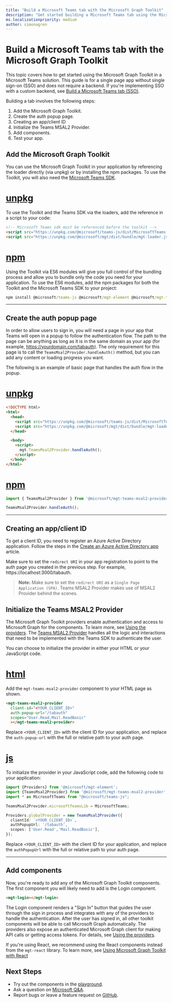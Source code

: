 ```yaml
---
title: "Build a Microsoft Teams tab with the Microsoft Graph Toolkit"
description: "Get started building a Microsoft Teams tab using the Microsoft Graph Toolkit."
ms.localizationpriority: medium
author: simonagren
---
```


# Build a Microsoft Teams tab with the Microsoft Graph Toolkit

This topic covers how to get started using the Microsoft Graph Toolkit in a Microsoft Teams solution. This guide is for a single page app without single sign-on (SSO) and does not require a backend. If you're implementing SSO with a custom backend, see [Build a Microsoft Teams tab (SSO)](./build-a-microsoft-teams-sso-tab.md).

Building a tab involves the following steps:

1. Add the Microsoft Graph Toolkit.
1. Create the auth popup page.
1. Creating an app/client ID
1. Initialize the Teams MSAL2 Provider.
1. Add components.
1. Test your app.

## Add the Microsoft Graph Toolkit

You can use the Microsoft Graph Toolkit in your application by referencing the loader directly (via unpkg) or by installing the npm packages. To use the Toolkit, you will also need the [Microsoft Teams SDK](/javascript/api/overview/msteams-client?view=msteams-client-js-latest&preserve-view=true#using-the-sdk).

# [unpkg](#tab/unpkg)
To use the Toolkit and the Teams SDK via the loaders, add the reference in a script to your code:

```html
<!-- Microsoft Teams sdk must be referenced before the toolkit -->
<script src="https://unpkg.com/@microsoft/teams-js/dist/MicrosoftTeams.min.js" crossorigin="anonymous"></script>
<script src="https://unpkg.com/@microsoft/mgt/dist/bundle/mgt-loader.js"></script>
```

# [npm](#tab/npm)
Using the Toolkit via ES6 modules will give you full control of the bundling process and allow you to bundle only the code you need for your application. To use the ES6 modules, add the npm packages for both the Toolkit and the Microsoft Teams SDK to your project:

```cmd
npm install @microsoft/teams-js @microsoft/mgt-element @microsoft/mgt-teams-msal2-provider @microsoft/mgt-components
```

---

## Create the auth popup page

In order to allow users to sign in, you will need a page in your app that Teams will open in a popup to follow the authentication flow. The path to the page can be anything as long as it is in the same domain as your app (for example, https://yourdomain.com/tabauth). The only requirement for this page is to call the `TeamsMsal2Provider.handleAuth()` method, but you can add any content or loading progress you want.

The following is an example of basic page that handles the auth flow in the popup.

# [unpkg](#tab/unpkg)
```html
<!DOCTYPE html>
<html>
  <head>
    <script src="https://unpkg.com/@microsoft/teams-js/dist/MicrosoftTeams.min.js" crossorigin="anonymous"></script>
    <script src="https://unpkg.com/@microsoft/mgt/dist/bundle/mgt-loader.js"></script>
  </head>

  <body>
    <script>
      mgt.TeamsMsal2Provider.handleAuth();
    </script>
  </body>
</html>
```
# [npm](#tab/npm)
```js
import { TeamsMsal2Provider } from '@microsoft/mgt-teams-msal2-provider';

TeamsMsal2Provider.handleAuth();
```

---

## Creating an app/client ID
To get a client ID, you need to register an Azure Active Directory application. Follow the steps in the [Create an Azure Active Directory app](./add-aad-app-registration.md) article.

Make sure to set the `redirect URI` in your app registration to point to the auth page you created in the previous step. For example, https://localhost:3000/tabauth.

> **Note:** Make sure to set the `redirect URI` as a `Single Page Application (SPA)`. Teams MSAL2 Provider makes use of MSAL2 Provider behind the scenes.

## Initialize the Teams MSAL2 Provider

The Microsoft Graph Toolkit providers enable authentication and access to Microsoft Graph for the components. To learn more, see [Using the providers](../providers/providers.md). The [Teams MSAL2 Provider](../providers/teams-msal2.md) handles all the logic and interactions that need to be implemented with the Teams SDK to authenticate the user.

You can choose to initialize the provider in either your HTML or your JavaScript code. 

# [html](#tab/html)


Add the `mgt-teams-msal2-provider` component to your HTML page as shown.

```html
<mgt-teams-msal2-provider 
  client-id="<YOUR_CLIENT_ID>"
  auth-popup-url="/tabauth"
  scopes="User.Read,Mail.ReadBasic"
  ></mgt-teams-msal2-provider>
```

Replace `<YOUR_CLIENT_ID>` with the client ID for your application, and replace the `auth-popup-url` with the full or relative path to your auth page. 

# [js](#tab/js)


To initialize the provider in your JavaScript code, add the following code to your application:

```ts
import {Providers} from '@microsoft/mgt-element';
import {TeamsMsal2Provider} from '@microsoft/mgt-teams-msal2-provider';
import * as MicrosoftTeams from "@microsoft/teams-js";

TeamsMsal2Provider.microsoftTeamsLib = MicrosoftTeams;

Providers.globalProvider = new TeamsMsal2Provider({
  clientId: `<YOUR_CLIENT_ID>`,
  authPopupUrl: '/tabauth',
  scopes: ['User.Read','Mail.ReadBasic'],
});
```
Replace `<YOUR_CLIENT_ID>` with the client ID for your application, and replace the `authPopupUrl` with the full or relative path to your auth page.

---
## Add components

Now, you're ready to add any of the Microsoft Graph Toolkit components. The first component you will likely need to add is the Login component.

```HTML
<mgt-login></mgt-login>
```

The Login component renders a "Sign In" button that guides the user through the sign in process and integrates with any of the providers to handle the authentication. After the user has signed in, all other toolkit components will be able to call Microsoft Graph automatically. The providers also expose an authenticated Microsoft Graph client for making API calls or getting access tokens. For details, see [Using the providers](../providers/providers.md).

If you're using React, we recommend using the React components instead from the `mgt-react` library. To learn more, see [Using Microsoft Graph Toolkit with React](./use-toolkit-with-react.md)

## Next Steps
- Try out the components in the [playground](https://mgt.dev).
- Ask a question on [Microsoft Q&A](/answers/topics/microsoft-graph-toolkit.html).
- Report bugs or leave a feature request on [GitHub](https://aka.ms/mgt).
